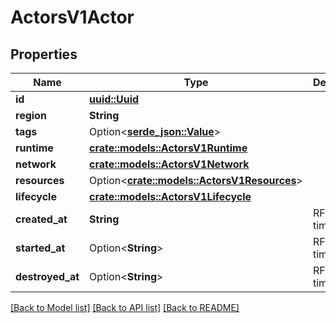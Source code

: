 # ActorsV1Actor

## Properties

Name | Type | Description | Notes
------------ | ------------- | ------------- | -------------
**id** | [**uuid::Uuid**](uuid::Uuid.md) |  | 
**region** | **String** |  | 
**tags** | Option<[**serde_json::Value**](.md)> |  | 
**runtime** | [**crate::models::ActorsV1Runtime**](ActorsV1Runtime.md) |  | 
**network** | [**crate::models::ActorsV1Network**](ActorsV1Network.md) |  | 
**resources** | Option<[**crate::models::ActorsV1Resources**](ActorsV1Resources.md)> |  | [optional]
**lifecycle** | [**crate::models::ActorsV1Lifecycle**](ActorsV1Lifecycle.md) |  | 
**created_at** | **String** | RFC3339 timestamp | 
**started_at** | Option<**String**> | RFC3339 timestamp | [optional]
**destroyed_at** | Option<**String**> | RFC3339 timestamp | [optional]

[[Back to Model list]](../README.md#documentation-for-models) [[Back to API list]](../README.md#documentation-for-api-endpoints) [[Back to README]](../README.md)


